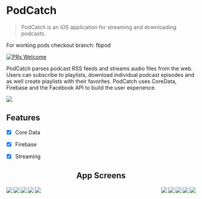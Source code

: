 # PodCatch

> PodCatch is an iOS application for streaming and downloading podcasts.

For working pods checkout branch:  fbpod

[![PRs Welcome](https://img.shields.io/badge/PRs-welcome-brightgreen.svg?style=flat-square)](http://makeapullrequest.com)

PodCatch parses podcast RSS feeds and streams audio files from the web. Users can subscribe to playlists, download individual podcast episodes and as well create playlists with their favorites. PodCatch uses CoreData, Firebase and the Facebook API to build the user experience. 

![](https://github.com/chriswebb09/podcatcher/blob/master/Resource/demo.gif)

## Features

- [x] Core Data
- [x] Firebase
- [x] Streaming


<h2 align="center">App Screens</h2>

<img src="https://raw.githubusercontent.com/chriswebb09/podcatcher/master/Resource/start-screen.jpg" align="left">

<img src="https://raw.githubusercontent.com/chriswebb09/podcatcher/master/Resource/signup.jpg" align="right">

<img src="https://raw.githubusercontent.com/chriswebb09/podcatcher/master/Resource/search-screen.jpg" align="left">
<img src="https://raw.githubusercontent.com/chriswebb09/podcatcher/master/Resource/playlist-screen.jpg" align="right">


<img src="https://raw.githubusercontent.com/chriswebb09/podcatcher/master/Resource/player-screen.jpg" align="left">
<img src="https://raw.githubusercontent.com/chriswebb09/podcatcher/master/Resource/add-to.png" align="right">

<img src="https://raw.githubusercontent.com/chriswebb09/podcatcher/master/Resource/browse-screen.png" align="right">

<img src="https://raw.githubusercontent.com/chriswebb09/podcatcher/master/Resource/edit-home.png" align="left">


<img src="https://raw.githubusercontent.com/chriswebb09/podcatcher/master/Resource/home.png" align="right">

<img src="https://raw.githubusercontent.com/chriswebb09/podcatcher/master/Resource/playlist-delete.png" align="left">

